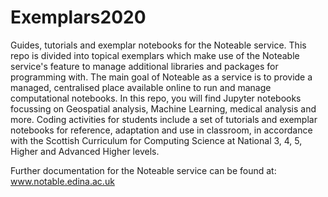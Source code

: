 # Exemplars2020

Guides, tutorials and exemplar notebooks for the Noteable service.
This repo is divided into topical exemplars which make use of the Noteable service's feature to manage additional libraries and packages for programming with. The main goal of Noteable as a service is to provide a managed, centralised place available online to run and manage computational notebooks. 
In this repo, you will find Jupyter notebooks focussing on Geospatial analysis, Machine Learning, medical analysis and more. 
Coding activities for students include a set of tutorials and exemplar notebooks for reference, adaptation and use in classroom, in accordance with the Scottish Curriculum for Computing Science at National 3, 4, 5, Higher and Advanced Higher levels. 

Further documentation for the Noteable service can be found at: www.notable.edina.ac.uk 

